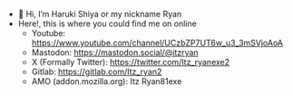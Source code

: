 - 👋 Hi, I’m Haruki Shiya or  my nickname Ryan
- Here!, this is where you could find me on online
  - Youtube:
  https://www.youtube.com/channel/UCzbZP7UT6w_u3_3mSVjoAoA
  - Mastodon:
   https://mastodon.social/@itzryan
  - X (Formally Twitter):
   https://twitter.com/Itz_ryanexe2
  - Gitlab:
   https://gitlab.com/Itz_ryan2
  - AMO (addon.mozilla.org):
   Itz Ryan81exe
<!---
Itzryanexetwo/Itzryanexetwo is a ✨ special ✨ repository because its `README.md` (this file) appears on your GitHub profile.
You can click the Preview link to take a look at your changes.
--->
